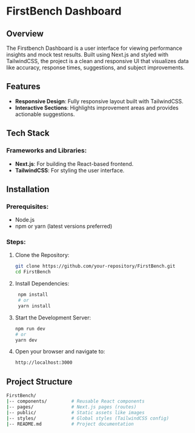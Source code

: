 # FirstBench Dashboard
## Overview
The Firstbench Dashboard is a user interface for viewing performance insights and mock test results. Built using Next.js and styled with TailwindCSS, the project is a clean and responsive UI that visualizes data like accuracy, response times, suggestions, and subject improvements.
## Features
- **Responsive Design**: Fully responsive layout built with TailwindCSS.
- **Interactive Sections**: Highlights improvement areas and provides actionable suggestions.
## Tech Stack
### Frameworks and Libraries:
- **Next.js**: For building the React-based frontend.
- **TailwindCSS**: For styling the user interface.
## Installation
### Prerequisites:
- Node.js
- npm or yarn (latest versions preferred)
### Steps:

1. Clone the Repository:
   ```bash
   git clone https://github.com/your-repository/FirstBench.git
   cd FirstBench
2. Install Dependencies:
   ```bash
    npm install
    # or
    yarn install
3. Start the Development Server:
   ```bash
   npm run dev
   # or
   yarn dev
4. Open your browser and navigate to:
   ```bash
   http://localhost:3000
## Project Structure
```bash
FirstBench/
|-- components/         # Reusable React components
|-- pages/              # Next.js pages (routes)
|-- public/             # Static assets like images
|-- styles/             # Global styles (TailwindCSS config)
|-- README.md           # Project documentation
